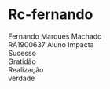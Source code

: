 # Rc-fernando
Fernando Marques Machado<br/>
RA1900637
Aluno Impacta<br/>
Sucesso<br/>
Gratidão<br/>
Realização<br/>
verdade<br/>
